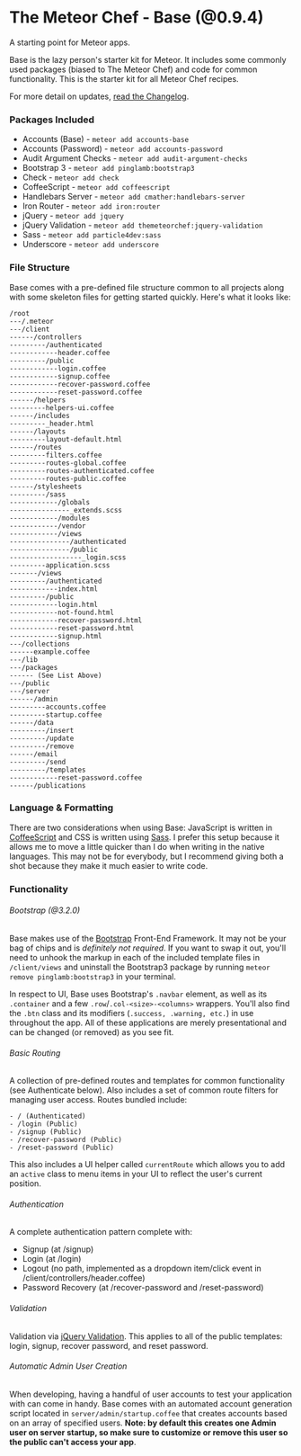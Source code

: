 # The Meteor Chef - Base (@0.9.4)
A starting point for Meteor apps.

Base is the lazy person's starter kit for Meteor. It includes some commonly used packages (biased to The Meteor Chef) and code for common functionality. This is the starter kit for all Meteor Chef recipes.

For more detail on updates, [read the Changelog](https://github.com/themeteorchef/base/wiki/Changelog).

### Packages Included
- Accounts (Base) - `meteor add accounts-base`
- Accounts (Password) - `meteor add accounts-password`
- Audit Argument Checks - `meteor add audit-argument-checks`
- Bootstrap 3 - `meteor add pinglamb:bootstrap3`
- Check - `meteor add check`
- CoffeeScript - `meteor add coffeescript`
- Handlebars Server - `meteor add cmather:handlebars-server`
- Iron Router - `meteor add iron:router`
- jQuery - `meteor add jquery`
- jQuery Validation - `meteor add themeteorchef:jquery-validation`
- Sass - `meteor add particle4dev:sass`
- Underscore - `meteor add underscore`

### File Structure
Base comes with a pre-defined file structure common to all projects along with some skeleton files for getting started quickly. Here's what it looks like:

```
/root
---/.meteor
---/client
------/controllers
---------/authenticated
------------header.coffee
---------/public
------------login.coffee
------------signup.coffee
------------recover-password.coffee
------------reset-password.coffee
------/helpers
---------helpers-ui.coffee
------/includes
---------_header.html
------/layouts
---------layout-default.html
------/routes
---------filters.coffee
---------routes-global.coffee
---------routes-authenticated.coffee
---------routes-public.coffee
------/stylesheets
---------/sass
------------/globals
---------------_extends.scss
------------/modules
------------/vendor
------------/views
---------------/authenticated
---------------/public
------------------_login.scss
---------application.scss
-------/views
---------/authenticated
------------index.html
---------/public
------------login.html
------------not-found.html
------------recover-password.html
------------reset-password.html
------------signup.html
---/collections
------example.coffee
---/lib
---/packages
------ (See List Above)
---/public
---/server
------/admin
---------accounts.coffee
---------startup.coffee
------/data
---------/insert
---------/update
---------/remove
------/email
---------/send
---------/templates
------------reset-password.coffee
------/publications
```

### Language & Formatting
There are two considerations when using Base: JavaScript is written in [CoffeeScript](http://coffeescript.org) and CSS is written using [Sass](http://sass-lang.com). I prefer this setup because it allows me to move a little quicker than I do when writing in the native languages. This may not be for everybody, but I recommend giving both a shot because they make it much easier to write code.

### Functionality

###### Bootstrap (@3.2.0)
Base makes use of the [Bootstrap](http://getbootstrap.com) Front-End Framework. It may not be your bag of chips and is *definitely not required*. If you want to swap it out, you'll need to unhook the markup in each of the included template files in `/client/views` and uninstall the Bootstrap3 package by running `meteor remove pinglamb:bootstrap3` in your terminal.

In respect to UI, Base uses Bootstrap's `.navbar` element, as well as its `.container` and a few `.row`/`.col-<size>-<columns>` wrappers. You'll also find the `.btn` class and its modifiers (`.success, .warning, etc.`) in use throughout the app. All of these applications are merely presentational and can be changed (or removed) as you see fit.

###### Basic Routing
A collection of pre-defined routes and templates for common functionality (see Authenticate below). Also includes a set of common route filters for managing user access. Routes bundled include:

```
- / (Authenticated)
- /login (Public)
- /signup (Public)
- /recover-password (Public)
- /reset-password (Public)
```

This also includes a UI helper called `currentRoute` which allows you to add an `active` class to menu items in your UI to reflect the user's current position.

###### Authentication
A complete authentication pattern complete with:

- Signup (at /signup)
- Login (at /login)
- Logout (no path, implemented as a dropdown item/click event in /client/controllers/header.coffee)
- Password Recovery (at /recover-password and /reset-password)

###### Validation
Validation via [jQuery Validation](http://jqueryvalidation.org). This applies to all of the public templates: login, signup, recover password, and reset password.

###### Automatic Admin User Creation
When developing, having a handful of user accounts to test your application with can come in handy. Base comes with an automated account generation script located in `server/admin/startup.coffee` that creates accounts based on an array of specified users. **Note: by default this creates one Admin user on server startup, so make sure to customize or remove this user so the public can't access your app**.
